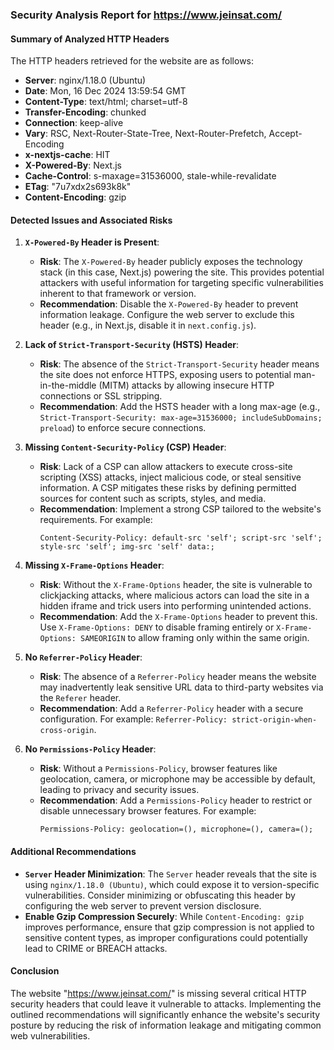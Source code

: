 ### Security Analysis Report for https://www.jeinsat.com/

#### **Summary of Analyzed HTTP Headers**
The HTTP headers retrieved for the website are as follows:
- **Server**: nginx/1.18.0 (Ubuntu)
- **Date**: Mon, 16 Dec 2024 13:59:54 GMT
- **Content-Type**: text/html; charset=utf-8
- **Transfer-Encoding**: chunked
- **Connection**: keep-alive
- **Vary**: RSC, Next-Router-State-Tree, Next-Router-Prefetch, Accept-Encoding
- **x-nextjs-cache**: HIT
- **X-Powered-By**: Next.js
- **Cache-Control**: s-maxage=31536000, stale-while-revalidate
- **ETag**: "7u7xdx2s693k8k"
- **Content-Encoding**: gzip

#### **Detected Issues and Associated Risks**
1. **`X-Powered-By` Header is Present**:
   - **Risk**: The `X-Powered-By` header publicly exposes the technology stack (in this case, Next.js) powering the site. This provides potential attackers with useful information for targeting specific vulnerabilities inherent to that framework or version.
   - **Recommendation**: Disable the `X-Powered-By` header to prevent information leakage. Configure the web server to exclude this header (e.g., in Next.js, disable it in `next.config.js`).

2. **Lack of `Strict-Transport-Security` (HSTS) Header**:
   - **Risk**: The absence of the `Strict-Transport-Security` header means the site does not enforce HTTPS, exposing users to potential man-in-the-middle (MITM) attacks by allowing insecure HTTP connections or SSL stripping.
   - **Recommendation**: Add the HSTS header with a long max-age (e.g., `Strict-Transport-Security: max-age=31536000; includeSubDomains; preload`) to enforce secure connections.

3. **Missing `Content-Security-Policy` (CSP) Header**:
   - **Risk**: Lack of a CSP can allow attackers to execute cross-site scripting (XSS) attacks, inject malicious code, or steal sensitive information. A CSP mitigates these risks by defining permitted sources for content such as scripts, styles, and media.
   - **Recommendation**: Implement a strong CSP tailored to the website's requirements. For example:
     ```
     Content-Security-Policy: default-src 'self'; script-src 'self'; style-src 'self'; img-src 'self' data:;
     ```

4. **Missing `X-Frame-Options` Header**:
   - **Risk**: Without the `X-Frame-Options` header, the site is vulnerable to clickjacking attacks, where malicious actors can load the site in a hidden iframe and trick users into performing unintended actions.
   - **Recommendation**: Add the `X-Frame-Options` header to prevent this. Use `X-Frame-Options: DENY` to disable framing entirely or `X-Frame-Options: SAMEORIGIN` to allow framing only within the same origin.

5. **No `Referrer-Policy` Header**:
   - **Risk**: The absence of a `Referrer-Policy` header means the website may inadvertently leak sensitive URL data to third-party websites via the `Referer` header.
   - **Recommendation**: Add a `Referrer-Policy` header with a secure configuration. For example: `Referrer-Policy: strict-origin-when-cross-origin`.

6. **No `Permissions-Policy` Header**:
   - **Risk**: Without a `Permissions-Policy`, browser features like geolocation, camera, or microphone may be accessible by default, leading to privacy and security issues.
   - **Recommendation**: Add a `Permissions-Policy` header to restrict or disable unnecessary browser features. For example:
     ```
     Permissions-Policy: geolocation=(), microphone=(), camera=();
     ```

#### **Additional Recommendations**
- **`Server` Header Minimization**: The `Server` header reveals that the site is using `nginx/1.18.0 (Ubuntu)`, which could expose it to version-specific vulnerabilities. Consider minimizing or obfuscating this header by configuring the web server to prevent version disclosure.
- **Enable Gzip Compression Securely**: While `Content-Encoding: gzip` improves performance, ensure that gzip compression is not applied to sensitive content types, as improper configurations could potentially lead to CRIME or BREACH attacks.

#### **Conclusion**
The website "https://www.jeinsat.com/" is missing several critical HTTP security headers that could leave it vulnerable to attacks. Implementing the outlined recommendations will significantly enhance the website's security posture by reducing the risk of information leakage and mitigating common web vulnerabilities.